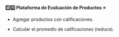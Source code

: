 <strong>1️⃣2️⃣ Plataforma de Evaluación de Productos ⭐</strong>

- Agregar productos con calificaciones.

- Calcular el promedio de calificaciones (reduce).